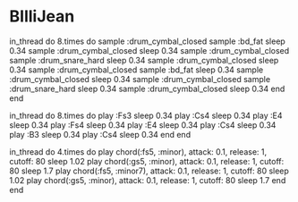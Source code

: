 # BIlliJean

in_thread do
  8.times do
    sample :drum_cymbal_closed
    sample :bd_fat
    sleep 0.34
    sample :drum_cymbal_closed
    sleep 0.34
    sample :drum_cymbal_closed
    sample :drum_snare_hard
    sleep 0.34
    sample :drum_cymbal_closed
    sleep 0.34
    sample :drum_cymbal_closed
    sample :bd_fat
    sleep 0.34
    sample :drum_cymbal_closed
    sleep 0.34
    sample :drum_cymbal_closed
    sample :drum_snare_hard
    sleep 0.34
    sample :drum_cymbal_closed
    sleep 0.34
  end
end


in_thread do
  8.times do
    play :Fs3
    sleep 0.34
    play :Cs4
    sleep 0.34
    play :E4
    sleep 0.34
    play :Fs4
    sleep 0.34
    play :E4
    sleep 0.34
    play :Cs4
    sleep 0.34
    play :B3
    sleep 0.34
    play :Cs4
    sleep 0.34
  end
end

in_thread do
  4.times do
    play chord(:fs5, :minor), attack: 0.1, release: 1, cutoff: 80
    sleep 1.02
    play chord(:gs5, :minor), attack: 0.1, release: 1, cutoff: 80
    sleep 1.7
    play chord(:fs5, :minor7), attack: 0.1, release: 1, cutoff: 80
    sleep 1.02
    play chord(:gs5, :minor), attack: 0.1, release: 1, cutoff: 80
    sleep 1.7
  end
end
